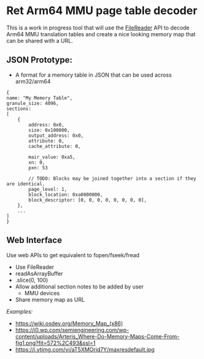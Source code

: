 # Ret Arm64 MMU page table decoder

This is a work in progress tool that will use the [FileReader](https://developer.mozilla.org/en-US/docs/Web/API/FileReader) API to decode Arm64 MMU translation tables and create
a nice looking memory map that can be shared with a URL.

## JSON Prototype:
- A format for a memory table in JSON that can be used across arm32/arm64
```
{
name: "My Memory Table",
granule_size: 4096,
sections:
[
	{
		address: 0x0,
		size: 0x100000,
		output_address: 0x0,
		attribute: 0,
		cache_attribute: 0,

		mair_value: 0xa5,
		xn: 0,
		pxn: 53

		// TODO: Blocks may be joined together into a section if they are identical.
		page_level: 1,
		block_location: 0xa0000000,
		block_descriptor: [0, 0, 0, 0, 0, 0, 0, 0],
	},
	...
]
}
```

## Web Interface
Use web APIs to get equivalent to fopen/fseek/fread
- Use FileReader
- readAsArrayBuffer
- .slice(0, 100)
- Allow additional section notes to be added by user
  - MMU devices
- Share memory map as URL


*Examples:*  
- https://wiki.osdev.org/Memory_Map_(x86)
- https://i0.wp.com/semiengineering.com/wp-content/uploads/Arteris_Where-Do-Memory-Maps-Come-From-fig1.png?fit=572%2C493&ssl=1
- https://i.ytimg.com/vi/aT5XMOrid7Y/maxresdefault.jpg
